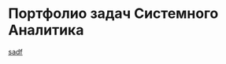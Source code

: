 # Портфолио задач Системного Аналитика
[sadf](https://github.com/yagoodchoice/System-analysis-project/blob/main/Проектирование%20БД%20и%20ERD/README.md#erd)
